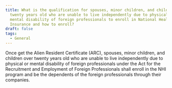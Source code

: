 ```yaml
---
title: What is the qualification for spouses, minor children, and children over
  twenty years old who are unable to live independently due to physical or
  mental disability of foreign professionals to enroll in National Health
  Insurance and how to enroll?
draft: false
tags:
  - General
---
```

Once get the Alien Resident Certificate (ARC), spouses, minor children, and children over twenty years old who are unable to live independently due to physical or mental disability of foreign professionals under the Act for the Recruitment and Employment of Foreign Professionals shall enroll in the NHI program and be the dependents of the foreign professionals through their companies.
